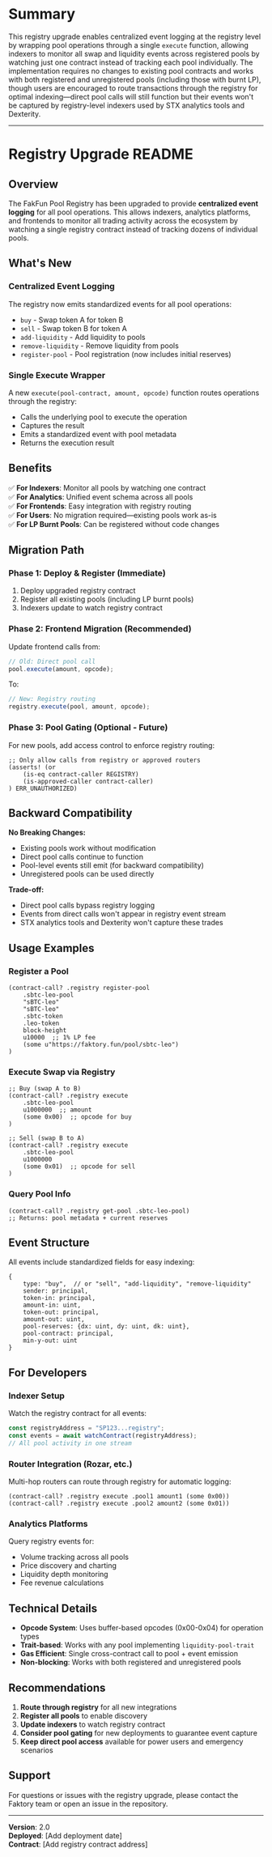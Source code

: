 # Summary

This registry upgrade enables centralized event logging at the registry level by wrapping pool operations through a single `execute` function, allowing indexers to monitor all swap and liquidity events across registered pools by watching just one contract instead of tracking each pool individually. The implementation requires no changes to existing pool contracts and works with both registered and unregistered pools (including those with burnt LP), though users are encouraged to route transactions through the registry for optimal indexing—direct pool calls will still function but their events won't be captured by registry-level indexers used by STX analytics tools and Dexterity.

---

# Registry Upgrade README

## Overview

The FakFun Pool Registry has been upgraded to provide **centralized event logging** for all pool operations. This allows indexers, analytics platforms, and frontends to monitor all trading activity across the ecosystem by watching a single registry contract instead of tracking dozens of individual pools.

## What's New

### Centralized Event Logging

The registry now emits standardized events for all pool operations:

- `buy` - Swap token A for token B
- `sell` - Swap token B for token A
- `add-liquidity` - Add liquidity to pools
- `remove-liquidity` - Remove liquidity from pools
- `register-pool` - Pool registration (now includes initial reserves)

### Single Execute Wrapper

A new `execute(pool-contract, amount, opcode)` function routes operations through the registry:

- Calls the underlying pool to execute the operation
- Captures the result
- Emits a standardized event with pool metadata
- Returns the execution result

## Benefits

✅ **For Indexers**: Monitor all pools by watching one contract  
✅ **For Analytics**: Unified event schema across all pools  
✅ **For Frontends**: Easy integration with registry routing  
✅ **For Users**: No migration required—existing pools work as-is  
✅ **For LP Burnt Pools**: Can be registered without code changes

## Migration Path

### Phase 1: Deploy & Register (Immediate)

1. Deploy upgraded registry contract
2. Register all existing pools (including LP burnt pools)
3. Indexers update to watch registry contract

### Phase 2: Frontend Migration (Recommended)

Update frontend calls from:

```javascript
// Old: Direct pool call
pool.execute(amount, opcode);
```

To:

```javascript
// New: Registry routing
registry.execute(pool, amount, opcode);
```

### Phase 3: Pool Gating (Optional - Future)

For new pools, add access control to enforce registry routing:

```clarity
;; Only allow calls from registry or approved routers
(asserts! (or
    (is-eq contract-caller REGISTRY)
    (is-approved-caller contract-caller)
) ERR_UNAUTHORIZED)
```

## Backward Compatibility

**No Breaking Changes:**

- Existing pools work without modification
- Direct pool calls continue to function
- Pool-level events still emit (for backward compatibility)
- Unregistered pools can be used directly

**Trade-off:**

- Direct pool calls bypass registry logging
- Events from direct calls won't appear in registry event stream
- STX analytics tools and Dexterity won't capture these trades

## Usage Examples

### Register a Pool

```clarity
(contract-call? .registry register-pool
    .sbtc-leo-pool
    "sBTC-leo"
    "sBTC-leo"
    .sbtc-token
    .leo-token
    block-height
    u10000  ;; 1% LP fee
    (some u"https://faktory.fun/pool/sbtc-leo")
)
```

### Execute Swap via Registry

```clarity
;; Buy (swap A to B)
(contract-call? .registry execute
    .sbtc-leo-pool
    u1000000  ;; amount
    (some 0x00)  ;; opcode for buy
)

;; Sell (swap B to A)
(contract-call? .registry execute
    .sbtc-leo-pool
    u1000000
    (some 0x01)  ;; opcode for sell
)
```

### Query Pool Info

```clarity
(contract-call? .registry get-pool .sbtc-leo-pool)
;; Returns: pool metadata + current reserves
```

## Event Structure

All events include standardized fields for easy indexing:

```clarity
{
    type: "buy",  // or "sell", "add-liquidity", "remove-liquidity"
    sender: principal,
    token-in: principal,
    amount-in: uint,
    token-out: principal,
    amount-out: uint,
    pool-reserves: {dx: uint, dy: uint, dk: uint},
    pool-contract: principal,
    min-y-out: uint
}
```

## For Developers

### Indexer Setup

Watch the registry contract for all events:

```javascript
const registryAddress = "SP123...registry";
const events = await watchContract(registryAddress);
// All pool activity in one stream
```

### Router Integration (Rozar, etc.)

Multi-hop routers can route through registry for automatic logging:

```clarity
(contract-call? .registry execute .pool1 amount1 (some 0x00))
(contract-call? .registry execute .pool2 amount2 (some 0x01))
```

### Analytics Platforms

Query registry events for:

- Volume tracking across all pools
- Price discovery and charting
- Liquidity depth monitoring
- Fee revenue calculations

## Technical Details

- **Opcode System**: Uses buffer-based opcodes (0x00-0x04) for operation types
- **Trait-based**: Works with any pool implementing `liquidity-pool-trait`
- **Gas Efficient**: Single cross-contract call to pool + event emission
- **Non-blocking**: Works with both registered and unregistered pools

## Recommendations

1. **Route through registry** for all new integrations
2. **Register all pools** to enable discovery
3. **Update indexers** to watch registry contract
4. **Consider pool gating** for new deployments to guarantee event capture
5. **Keep direct pool access** available for power users and emergency scenarios

## Support

For questions or issues with the registry upgrade, please contact the Faktory team or open an issue in the repository.

---

**Version**: 2.0  
**Deployed**: [Add deployment date]  
**Contract**: [Add registry contract address]
